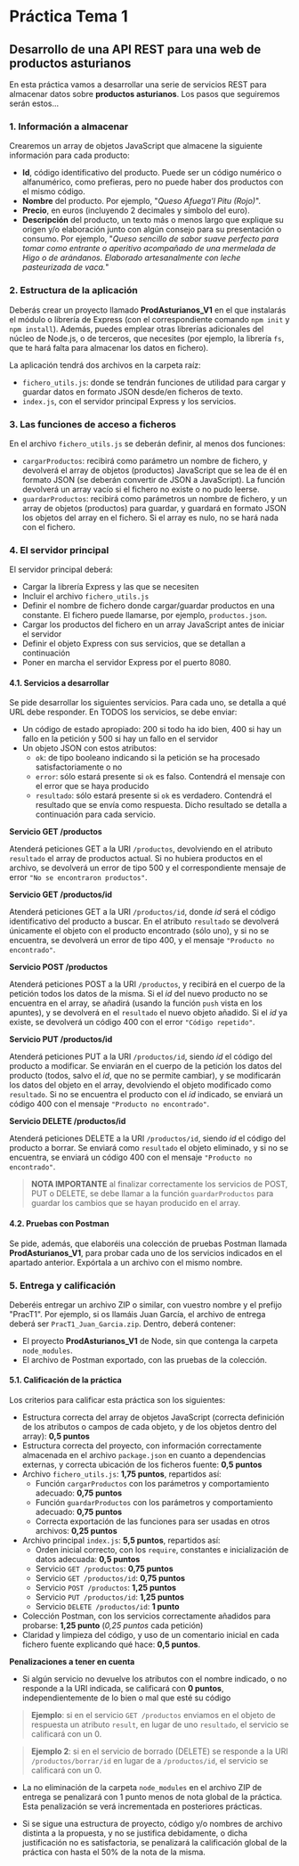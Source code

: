 # Práctica Tema 1

## Desarrollo de una API REST para una web de productos asturianos

En esta práctica vamos a desarrollar una serie de servicios REST para almacenar datos sobre **productos asturianos**. Los pasos que seguiremos serán estos...

### 1. Información a almacenar

Crearemos un array de objetos JavaScript que almacene la siguiente información para cada producto:

* **Id**, código identificativo del producto. Puede ser un código numérico o alfanumérico, como prefieras, pero no puede haber dos productos con el mismo código.
* **Nombre** del producto. Por ejemplo, "*Queso Afuega'l Pitu (Rojo)*".
* **Precio**, en euros (incluyendo 2 decimales y símbolo del euro).
* **Descripción** del producto, un texto más o menos largo que explique su origen y/o elaboración junto con algún consejo para su presentación o consumo. Por ejemplo, "*Queso sencillo de sabor suave perfecto para tomar como entrante o aperitivo acompañado de una mermelada de Higo o de arándanos. Elaborado artesanalmente con leche pasteurizada de vaca.*"

### 2. Estructura de la aplicación

Deberás crear un proyecto llamado **ProdAsturianos_V1** en el que instalarás el módulo o librería de Express (con el correspondiente comando `npm init` y `npm install`). Además, puedes emplear otras librerías adicionales del núcleo de Node.js, o de terceros, que necesites (por ejemplo, la librería `fs`, que te hará falta para almacenar los datos en fichero).

La aplicación tendrá dos archivos en la carpeta raíz:

* `fichero_utils.js`: donde se tendrán funciones de utilidad para cargar y guardar datos en formato JSON desde/en ficheros de texto.
* `index.js`, con el servidor principal Express y los servicios.

### 3. Las funciones de acceso a ficheros

En el archivo `fichero_utils.js` se deberán definir, al menos dos funciones:

* `cargarProductos`: recibirá como parámetro un nombre de fichero, y devolverá el array de objetos (productos) JavaScript que se lea de él en formato JSON (se deberán convertir de JSON a JavaScript). La función devolverá un array vacío si el fichero no existe o no pudo leerse.
* `guardarProductos`: recibirá como parámetros un nombre de fichero, y un array de objetos (productos) para guardar, y guardará en formato JSON los objetos del array en el fichero. Si el array es nulo, no se hará nada con el fichero.

### 4. El servidor principal

El servidor principal deberá:

* Cargar la librería Express y las que se necesiten
* Incluir el archivo `fichero_utils.js`
* Definir el nombre de fichero donde cargar/guardar productos en una constante. El fichero puede llamarse, por ejemplo, `productos.json`.
* Cargar los productos del fichero en un array JavaScript antes de iniciar el servidor
* Definir el objeto Express con sus servicios, que se detallan a continuación
* Poner en marcha el servidor Express por el puerto 8080.

#### 4.1. Servicios a desarrollar

Se pide desarrollar los siguientes servicios. Para cada uno, se detalla a qué URL debe responder. En TODOS los servicios, se debe enviar:

* Un código de estado apropiado: 200 si todo ha ido bien, 400 si hay un fallo en la petición y 500 si hay un fallo en el servidor
* Un objeto JSON con estos atributos:
   * `ok`: de tipo booleano indicando si la petición se ha procesado satisfactoriamente o no
   * `error`: sólo estará presente si `ok` es falso. Contendrá el mensaje con el error que se haya producido
   * `resultado`: sólo estará presente si `ok` es verdadero. Contendrá el resultado que se envía como respuesta. Dicho resultado se detalla a continuación para cada servicio.

**Servicio GET /productos**

Atenderá peticiones GET a la URI `/productos`, devolviendo en el atributo `resultado` el array de productos actual. Si no hubiera productos en el archivo, se devolverá un error de tipo 500 y el correspondiente mensaje de error `"No se encontraron productos"`.

**Servicio GET /productos/id** 

Atenderá peticiones GET a la URI `/productos/id`, donde *id* será el código identificativo del producto a buscar. En el atributo `resultado` se devolverá únicamente el objeto con el producto encontrado (sólo uno), y si no se encuentra, se devolverá un error de tipo 400, y el mensaje `"Producto no encontrado"`.

**Servicio POST /productos**

Atenderá peticiones POST a la URI `/productos`, y recibirá en el cuerpo de la petición todos los datos de la misma. Si el *id* del nuevo producto no se encuentra en el array, se añadirá (usando la función `push` vista en los apuntes), y se devolverá en el `resultado` el nuevo objeto añadido. Si el *id* ya existe, se devolverá un código 400 con el error `"Código repetido"`.

**Servicio PUT /productos/id**

Atenderá peticiones PUT a la URI `/productos/id`, siendo *id* el código del producto a modificar. Se enviarán en el cuerpo de la petición los datos del producto (todos, salvo el *id*, que no se permite cambiar), y se modificarán los datos del objeto en el array, devolviendo el objeto modificado como `resultado`. Si no se encuentra el producto con el *id* indicado, se enviará un código 400 con el mensaje `"Producto no encontrado"`.

**Servicio DELETE /productos/id**

Atenderá peticiones DELETE a la URI `/productos/id`, siendo *id* el código del producto a borrar. Se enviará como `resultado` el objeto eliminado, y si no se encuentra, se enviará un código 400 con el mensaje `"Producto no encontrado"`.

> **NOTA IMPORTANTE** al finalizar correctamente los servicios de POST, PUT o DELETE, se debe llamar a la función `guardarProductos` para guardar los cambios que se hayan producido en el array.

#### 4.2. Pruebas con Postman

Se pide, además, que elaboréis una colección de pruebas Postman llamada **ProdAsturianos_V1**, para probar cada uno de los servicios indicados en el apartado anterior. Expórtala a un archivo con el mismo nombre.

### 5. Entrega y calificación

Deberéis entregar un archivo ZIP o similar, con vuestro nombre y el prefijo "PracT1". Por ejemplo, si os llamáis Juan García, el archivo de entrega deberá ser `PracT1_Juan_Garcia.zip`. Dentro, deberá contener:

* El proyecto **ProdAsturianos_V1** de Node, sin que contenga la carpeta `node_modules`.
* El archivo de Postman exportado, con las pruebas de la colección.

#### 5.1. Calificación de la práctica

Los criterios para calificar esta práctica son los siguientes:

* Estructura correcta del array de objetos JavaScript (correcta definición de los atributos o campos de cada objeto, y de los objetos dentro del array): **0,5 puntos**
* Estructura correcta del proyecto, con información correctamente almacenada en el archivo `package.json` en cuanto a dependencias externas, y correcta ubicación de los ficheros fuente: **0,5 puntos**
* Archivo `fichero_utils.js`: **1,75 puntos**, repartidos así:
   * Función `cargarProductos` con los parámetros y comportamiento adecuado: **0,75 puntos**
   * Función `guardarProductos` con los parámetros y comportamiento adecuado: **0,75 puntos**
   * Correcta exportación de las funciones para ser usadas en otros archivos: **0,25 puntos**
* Archivo principal `index.js`: **5,5 puntos**, repartidos así:
   * Orden inicial correcto, con los `require`, constantes e inicialización de datos adecuada: **0,5 puntos**
   * Servicio `GET /productos`: **0,75 puntos**
   * Servicio `GET /productos/id`: **0,75 puntos**
   * Servicio `POST /productos`: **1,25 puntos**
   * Servicio `PUT /productos/id`: **1,25 puntos**
   * Servicio `DELETE /productos/id`: **1 punto**
* Colección Postman, con los servicios correctamente añadidos para probarse: **1,25 punto** (*0,25 puntos* cada petición)
* Claridad y limpieza del código, y uso de un comentario inicial en cada fichero fuente explicando qué hace: **0,5 puntos**.

**Penalizaciones a tener en cuenta**

* Si algún servicio no devuelve los atributos con el nombre indicado, o no responde a la URI indicada, se calificará con **0 puntos**, independientemente de lo bien o mal que esté su código

> **Ejemplo**: si en el servicio `GET /productos` enviamos en el objeto de respuesta un atributo `result`, en lugar de uno `resultado`, el servicio se calificará con un 0.

> **Ejemplo 2**: si en el servicio de borrado (DELETE) se responde a la URI `/productos/borrar/id` en lugar de a `/productos/id`, el servicio se calificará con un 0.

* La no eliminación de la carpeta `node_modules` en el archivo ZIP de entrega se penalizará con 1 punto menos de nota global de la práctica. Esta penalización se verá incrementada en posteriores prácticas.

* Si se sigue una estructura de proyecto, código y/o nombres de archivo distinta a la propuesta, y no se justifica debidamente, o dicha justificación no es satisfactoria, se penalizará la calificación global de la práctica con hasta el 50% de la nota de la misma.
